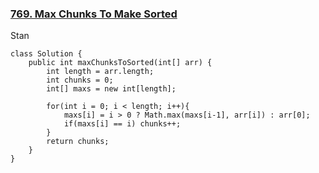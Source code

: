 
### [769. Max Chunks To Make Sorted](https://leetcode.com/problems/max-chunks-to-make-sorted/)

Stan
```
class Solution {
    public int maxChunksToSorted(int[] arr) {
        int length = arr.length;
        int chunks = 0;
        int[] maxs = new int[length];

        for(int i = 0; i < length; i++){
            maxs[i] = i > 0 ? Math.max(maxs[i-1], arr[i]) : arr[0];
            if(maxs[i] == i) chunks++;
        }
        return chunks;
    }
}

```
